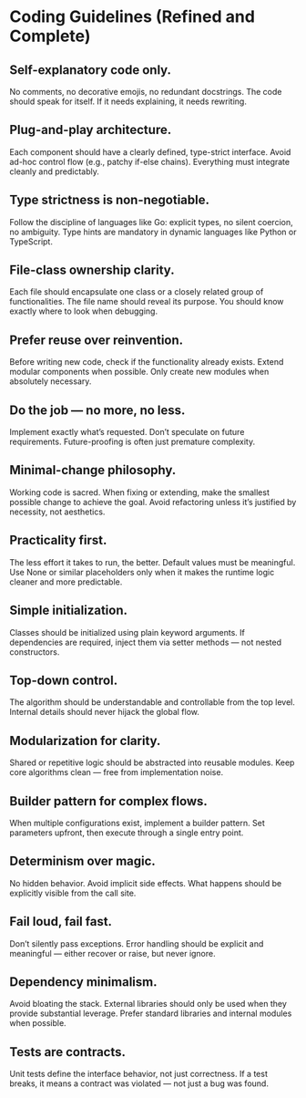 # Coding Guidelines (Refined and Complete)

## Self-explanatory code only.
No comments, no decorative emojis, no redundant docstrings. The code should speak for itself. If it needs explaining, it needs rewriting.
## Plug-and-play architecture.
Each component should have a clearly defined, type-strict interface. Avoid ad-hoc control flow (e.g., patchy if-else chains). Everything must integrate cleanly and predictably.
## Type strictness is non-negotiable.
Follow the discipline of languages like Go: explicit types, no silent coercion, no ambiguity. Type hints are mandatory in dynamic languages like Python or TypeScript.
## File-class ownership clarity.
Each file should encapsulate one class or a closely related group of functionalities. The file name should reveal its purpose. You should know exactly where to look when debugging.
## Prefer reuse over reinvention.
Before writing new code, check if the functionality already exists. Extend modular components when possible. Only create new modules when absolutely necessary.
## Do the job — no more, no less.
Implement exactly what’s requested. Don’t speculate on future requirements. Future-proofing is often just premature complexity.
## Minimal-change philosophy.
Working code is sacred. When fixing or extending, make the smallest possible change to achieve the goal. Avoid refactoring unless it’s justified by necessity, not aesthetics.
## Practicality first.
The less effort it takes to run, the better. Default values must be meaningful. Use None or similar placeholders only when it makes the runtime logic cleaner and more predictable.
## Simple initialization.
Classes should be initialized using plain keyword arguments. If dependencies are required, inject them via setter methods — not nested constructors.
## Top-down control.
The algorithm should be understandable and controllable from the top level. Internal details should never hijack the global flow.
## Modularization for clarity.
Shared or repetitive logic should be abstracted into reusable modules. Keep core algorithms clean — free from implementation noise.
## Builder pattern for complex flows.
When multiple configurations exist, implement a builder pattern. Set parameters upfront, then execute through a single entry point.
## Determinism over magic.
No hidden behavior. Avoid implicit side effects. What happens should be explicitly visible from the call site.
## Fail loud, fail fast.
Don’t silently pass exceptions. Error handling should be explicit and meaningful — either recover or raise, but never ignore.
## Dependency minimalism.
Avoid bloating the stack. External libraries should only be used when they provide substantial leverage. Prefer standard libraries and internal modules when possible.
## Tests are contracts.
Unit tests define the interface behavior, not just correctness. If a test breaks, it means a contract was violated — not just a bug was found.